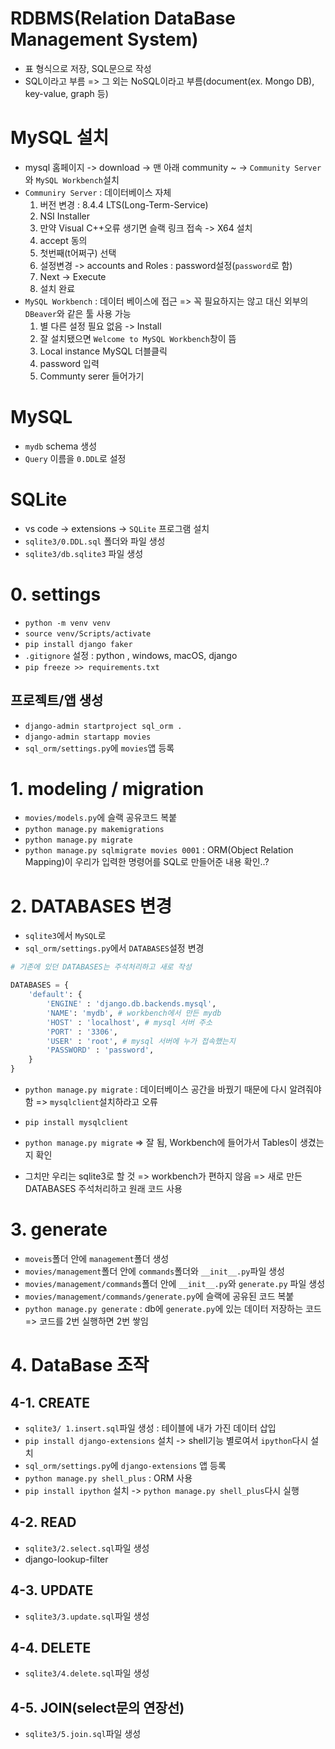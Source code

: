 # RDBMS(Relation DataBase Management System)
- 표 형식으로 저장, SQL문으로 작성
- SQL이라고 부름 => 그 외는 NoSQL이라고 부름(document(ex. Mongo DB), key-value, graph 등)

# MySQL 설치
- mysql 홈페이지 -> download -> 맨 아래 community ~ -> `Community Server`와 `MySQL Workbench`설치
- `Communiry Server` : 데이터베이스 자체
    1. 버전 변경 : 8.4.4 LTS(Long-Term-Service)
    2. NSI Installer
    3. 만약 Visual C++오류 생기면 슬랙 링크 접속 -> X64 설치
    4. accept 동의
    5. 첫번째(t어쩌구) 선택
    6. 설정변경 -> accounts and Roles : password설정(`password`로 함)
    7. Next -> Execute
    8. 설치 완료
- `MySQL Workbench` : 데이터 베이스에 접근 => 꼭 필요하지는 않고 대신 외부의 `DBeaver`와 같은 툴 사용 가능
    1. 별 다른 설정 필요 없음 -> Install
    2. 잘 설치됐으면 `Welcome to MySQL Workbench`창이 뜸
    3. Local instance MySQL 더블클릭
    4. password 입력
    5. Communty serer 들어가기

# MySQL
- `mydb` schema 생성
- `Query` 이름을 `0.DDL`로 설정

# SQLite
- vs code -> extensions -> `SQLite` 프로그램 설치
- `sqlite3/0.DDL.sql` 폴더와 파일 생성
- `sqlite3/db.sqlite3` 파일 생성


# 0. settings
- `python -m venv venv`
- `source venv/Scripts/activate`
- `pip install django faker`
- `.gitignore` 설정 : python , windows, macOS, django
- `pip freeze >> requirements.txt`


## 프로젝트/앱 생성
- `django-admin startproject sql_orm .`
- `django-admin startapp movies`
- `sql_orm/settings.py`에 `movies`앱 등록

# 1. modeling / migration
- `movies/models.py`에 슬랙 공유코드 복붙
- `python manage.py makemigrations`
- `python manage.py migrate`
- `python manage.py sqlmigrate movies 0001` : ORM(Object Relation Mapping)이 우리가 입력한 명령어를 SQL로 만들어준 내용 확인..?

# 2. DATABASES 변경
- `sqlite3`에서 `MySQL`로
- `sql_orm/settings.py`에서 `DATABASES`설정 변경
```python
# 기존에 있던 DATABASES는 주석처리하고 새로 작성

DATABASES = {
    'default': {
        'ENGINE' : 'django.db.backends.mysql',
        'NAME': 'mydb', # workbench에서 만든 mydb
        'HOST' : 'localhost', # mysql 서버 주소
        'PORT' : '3306',
        'USER' : 'root', # mysql 서버에 누가 접속했는지
        'PASSWORD' : 'password',
    }
}
```

- `python manage.py migrate` : 데이터베이스 공간을 바꿨기 때문에 다시 알려줘야함 => `mysqlclient`설치하라고 오류
- `pip install mysqlclient`
- `python manage.py migrate` => 잘 됨, Workbench에 들어가서 Tables이 생겼는지 확인

- 그치만 우리는 sqlite3로 할 것 => workbench가 편하지 않음 => 새로 만든 DATABASES 주석처리하고 원래 코드 사용

# 3. generate
- `moveis`폴더 안에 `management`폴더 생성
- `movies/management`폴더 안에 `commands`폴더와 `__init__.py`파일 생성
- `movies/management/commands`폴더 안에 `__init__.py`와 `generate.py` 파일 생성
- `movies/management/commands/generate.py`에 슬랙에 공유된 코드 복붙
- `python manage.py generate` : db에 `generate.py`에 있는 데이터 저장하는 코드 => 코드를 2번 실행하면 2번 쌓임


# 4. DataBase 조작
## 4-1. CREATE
- `sqlite3/ 1.insert.sql`파일 생성 : 테이블에 내가 가진 데이터 삽입
- `pip install django-extensions` 설치 -> shell기능 별로여서 `ipython`다시 설치
- `sql_orm/settings.py`에 `django-extensions` 앱 등록
- `python manage.py shell_plus` : ORM 사용
- `pip install ipython` 설치 -> `python manage.py shell_plus`다시 실행

## 4-2. READ
- `sqlite3/2.select.sql`파일 생성
- django-lookup-filter

## 4-3. UPDATE
- `sqlite3/3.update.sql`파일 생성

## 4-4. DELETE
- `sqlite3/4.delete.sql`파일 생성

## 4-5. JOIN(select문의 연장선)
- `sqlite3/5.join.sql`파일 생성